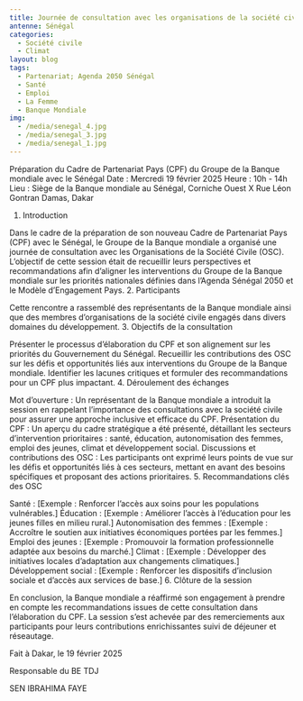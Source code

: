```yaml
---
title: Journée de consultation avec les organisations de la société civile
antenne: Sénégal
categories:
  - Société civile
  - Climat
layout: blog
tags:
  - Partenariat; Agenda 2050 Sénégal
  - Santé
  - Emploi
  - La Femme
  - Banque Mondiale
img:
  - /media/senegal_4.jpg
  - /media/senegal_3.jpg
  - /media/senegal_1.jpg
---
```

Préparation du Cadre de Partenariat Pays (CPF) du Groupe de la Banque mondiale avec le Sénégal
Date : Mercredi 19 février 2025 Heure : 10h - 14h Lieu : Siège de la Banque mondiale au Sénégal, Corniche Ouest X Rue Léon Gontran Damas, Dakar
1.	Introduction 

Dans le cadre de la préparation de son nouveau Cadre de Partenariat Pays (CPF) avec le Sénégal, le Groupe de la Banque mondiale a organisé une journée de consultation avec les Organisations de la Société Civile (OSC). L’objectif de cette session était de recueillir leurs perspectives et recommandations afin d’aligner les interventions du Groupe de la Banque mondiale sur les priorités nationales définies dans l’Agenda Sénégal 2050 et le Modèle d’Engagement Pays.
2.	Participants 

Cette rencontre a rassemblé des représentants de la Banque mondiale ainsi que des membres d’organisations de la société civile engagés dans divers domaines du développement.
3.	Objectifs de la consultation 

Présenter le processus d’élaboration du CPF et son alignement sur les priorités du Gouvernement du Sénégal. Recueillir les contributions des OSC sur les défis et opportunités liés aux interventions du Groupe de la Banque mondiale. Identifier les lacunes critiques et formuler des recommandations pour un CPF plus impactant.
4.	Déroulement des échanges 

Mot d’ouverture : Un représentant de la Banque mondiale a introduit la session en rappelant l’importance des consultations avec la société civile pour assurer une approche inclusive et efficace du CPF. Présentation du CPF : Un aperçu du cadre stratégique a été présenté, détaillant les secteurs d’intervention prioritaires : santé, éducation, autonomisation des femmes, emploi des jeunes, climat et développement social. Discussions et contributions des OSC : Les participants ont exprimé leurs points de vue sur les défis et opportunités liés à ces secteurs, mettant en avant des besoins spécifiques et proposant des actions prioritaires.
5.	Recommandations clés des OSC 

Santé : [Exemple : Renforcer l’accès aux soins pour les populations vulnérables.] Éducation : [Exemple : Améliorer l’accès à l’éducation pour les jeunes filles en milieu rural.] 
Autonomisation des femmes : [Exemple : Accroître le soutien aux initiatives économiques portées par les femmes.] 
Emploi des jeunes : [Exemple : Promouvoir la formation professionnelle adaptée aux besoins du marché.] Climat : [Exemple : Développer des initiatives locales d’adaptation aux changements climatiques.] Développement social : [Exemple : Renforcer les dispositifs d’inclusion sociale et d’accès aux services de base.]
6.	Clôture de la session 

En conclusion, la Banque mondiale a réaffirmé son engagement à prendre en compte les recommandations issues de cette consultation dans l’élaboration du CPF. La session s’est achevée par des remerciements aux participants pour leurs contributions enrichissantes suivi de déjeuner et réseautage.

Fait à Dakar, le 19 février 2025 

Responsable du BE TDJ

 SEN IBRAHIMA FAYE

